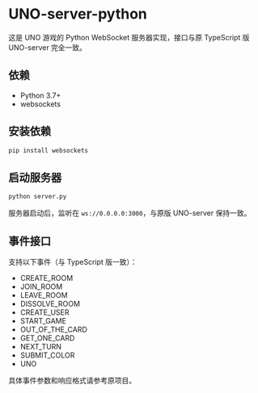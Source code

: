# UNO-server-python

这是 UNO 游戏的 Python WebSocket 服务器实现，接口与原 TypeScript 版 UNO-server 完全一致。

## 依赖

- Python 3.7+
- websockets

## 安装依赖

```bash
pip install websockets
```

## 启动服务器

```bash
python server.py
```

服务器启动后，监听在 `ws://0.0.0.0:3000`，与原版 UNO-server 保持一致。

## 事件接口

支持以下事件（与 TypeScript 版一致）：
- CREATE_ROOM
- JOIN_ROOM
- LEAVE_ROOM
- DISSOLVE_ROOM
- CREATE_USER
- START_GAME
- OUT_OF_THE_CARD
- GET_ONE_CARD
- NEXT_TURN
- SUBMIT_COLOR
- UNO

具体事件参数和响应格式请参考原项目。 